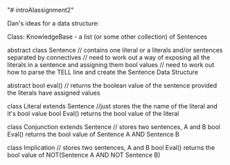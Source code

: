 "# introAIassignment2" 

Dan's ideas for a data structure:

Class: KnowledgeBase - a list (or some other collection) of Sentences

abstract class Sentence
  // contains one literal or a literals and/or sentences separated by connectives
  // need to work out a way of exposing all the literals in a sentence and assigning them bool values
  // need to work out how to parse the TELL line and create the Sentence Data Structure
  
  abstract bool eval()
    // returns the boolean value of the sentence provided the literals have assigned values
     

class Literal extends Sentence
  //just stores the the name of the literal and it's bool value
  bool Eval()
    returns the bool value of the literal
    
class Conjunction extends Sentence
  // stores two sentences, A and B
  bool Eval()
    returns the bool value of Sentence A AND Sentence B
    
class Implication
  // stores two sentences, A and B
  bool Eval()
    returns the bool value of NOT(Sentence A AND NOT Sentence B)
  
